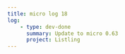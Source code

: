 ```yaml
---
title: micro log 18
log:
    - type: dev-done
      summary: Update to micro 0.63
      project: Listling
---
```

